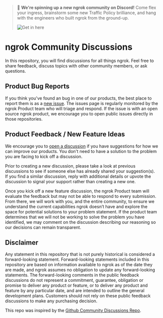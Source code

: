 > 🤖 **We're spinning up a new ngrok community on Discord!** Come flex your ingress, brainstorm some new Traffic Policy brilliance, and hang with the engineers who built ngrok from the ground-up.
> 
> ![Get in here](https://img.shields.io/discord/1362500814312182032?label=Get%20in%20here&logo=discord&style=flat)

# ngrok Community Discussions

In this repository, you will find discussions for all things ngrok. Feel free to share feedback, discuss topics with other community members, or ask questions.

## Product Bug Reports

If you think you've found an bug in one of our products, the best place to report them is as a [new issue](https://github.com/ngrok/ngrok/issues/new). The issues page is regularly monitored by the ngrok Product team who will triage and respond. If the issue is with an open source ngrok product, we encourage you to open public issues directly in those repositories.

## Product Feedback / New Feature Ideas

We encourage you to [open a discussion](https://github.com/ngrok/ngrok/discussions/categories/ideas) if you have suggestions for how we can improve our products. You don't need to have a solution to the problem you are facing to kick off a discussion. 

Prior to creating a new discussion, please take a look at previous discussions to see if someone else has already shared your suggestion(s). If you find a similar discussion, reply with additional details or upvote the discussion to signal your support rather than creating a new one.

Once you kick off a new feature discussion, the ngrok Product team will evaluate the feedback but may not be able to respond to every submission. From there, we will work with you, and the entire community, to ensure we understand the current capabilities ngrok doesn’t have and explore the space for potential solutions to your problem statement. If the product team determines that we will not be working to solve the problem you have identified, we may comment on the discussion describing our reasoning so our decisions can remain transparent.

## Disclaimer

Any statement in this repository that is not purely historical is considered a forward-looking statement. Forward-looking statements included in this repository are based on information available to ngrok as of the date they are made, and ngrok assumes no obligation to update any forward-looking statements. The forward-looking comments in the public feedback discussions do not represent a commitment, guarantee, obligation or promise to deliver any product or feature, or to deliver any product and feature by any particular date, and are intended to outline the general development plans. Customers should not rely on these public feedback discussions to make any purchasing decision.

This repo was inspired by the [Github Community Discussions Repo](https://github.com/community/community).
